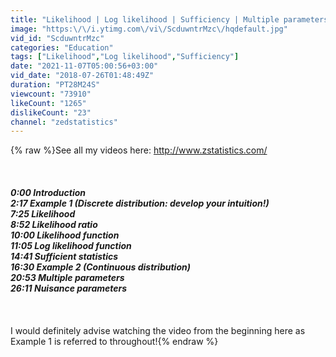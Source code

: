 ```yaml
---
title: "Likelihood | Log likelihood | Sufficiency | Multiple parameters"
image: "https:\/\/i.ytimg.com\/vi\/ScduwntrMzc\/hqdefault.jpg"
vid_id: "ScduwntrMzc"
categories: "Education"
tags: ["Likelihood","Log likelihood","Sufficiency"]
date: "2021-11-07T05:00:56+03:00"
vid_date: "2018-07-26T01:48:49Z"
duration: "PT28M24S"
viewcount: "73910"
likeCount: "1265"
dislikeCount: "23"
channel: "zedstatistics"
---
```

{% raw %}See all my videos here: <a rel="nofollow" target="blank" href="http://www.zstatistics.com/">http://www.zstatistics.com/</a><br /><br />***************************************************************<br /><br />0:00 Introduction<br />2:17 Example 1 (Discrete distribution: develop your intuition!)<br />7:25 Likelihood<br />8:52 Likelihood ratio<br />10:00 Likelihood function<br />11:05 Log likelihood function<br />14:41 Sufficient statistics<br />16:30 Example 2 (Continuous distribution)<br />20:53 Multiple parameters<br />26:11 Nuisance parameters<br /><br />***************************************************************<br /><br />I would definitely advise watching the video from the beginning here as Example 1 is referred to throughout!{% endraw %}
